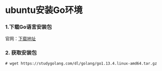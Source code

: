 # ubuntu安装Go环境

### 1.下载Go语言安装包

官网：[下载地址](https://golang.google.cn/dl/)

### 2. 获取安装包

```
# wget https://studygolang.com/dl/golang/go1.13.4.linux-amd64.tar.gz
```



